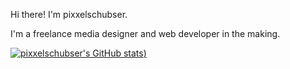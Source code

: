 Hi there! I'm pixxelschubser.

I'm a freelance media designer and web developer in the making.

[![pixxelschubser's GitHub stats](https://github-readme-stats.vercel.app/api?username=pixxelschubser&show_icons=true&theme=tokyonight))](https://github.com/pixxelschusber/github-readme-stats)

